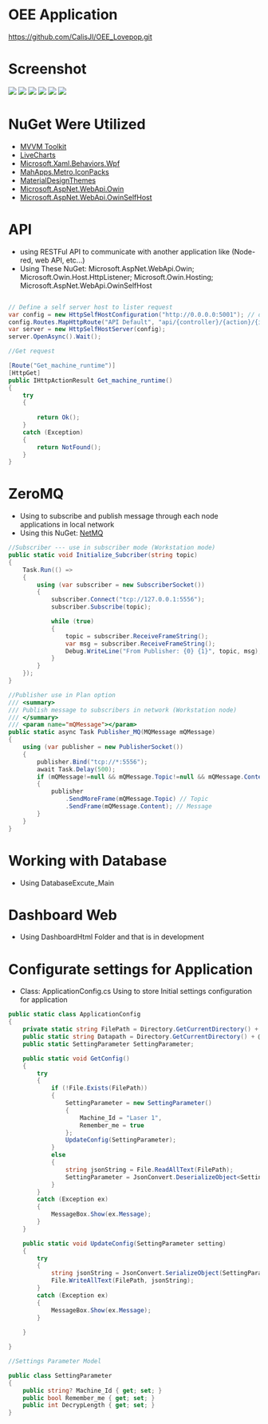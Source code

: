 # OEE Application
https://github.com/CalisJI/OEE_Lovepop.git

# Screenshot
![](./Image/webdb.png)
![](./Image/dashboard.png)
![](./Image/login.png)
![](./Image/plan.png)
![](./Image/superviser.png)
![](./Image/technical.png)


# NuGet Were Utilized
- [MVVM Toolkit](https://learn.microsoft.com/en-us/dotnet/communitytoolkit/mvvm/)
- [LiveCharts](https://v0.lvcharts.com/App/examples/v1/Wpf/Install)
- [Microsoft.Xaml.Behaviors.Wpf](https://github.com/Microsoft/XamlBehaviorsWpf?tab=readme-ov-file)
- [MahApps.Metro.IconPacks](https://github.com/MahApps/MahApps.Metro.IconPacks)
- [MaterialDesignThemes](https://github.com/MaterialDesignInXAML/MaterialDesignInXamlToolkit)
- [Microsoft.AspNet.WebApi.Owin](https://dotnet.microsoft.com/en-us/apps/aspnet/apis)
- [Microsoft.AspNet.WebApi.OwinSelfHost](https://dotnet.microsoft.com/en-us/apps/aspnet/apis)

# API 
- using RESTFul API to communicate with another application like (Node-red, web API, etc...)
- Using These NuGet: Microsoft.AspNet.WebApi.Owin; Microsoft.Owin.Host.HttpListener; Microsoft.Owin.Hosting; Microsoft.AspNet.WebApi.OwinSelfHost
```csharp 

// Define a self server host to lister request
var config = new HttpSelfHostConfiguration("http://0.0.0.0:5001"); // open port 5001
config.Routes.MapHttpRoute("API Default", "api/{controller}/{action}/{id}", new { id = RouteParameter.Optional, action = RouteParameter.Optional });
var server = new HttpSelfHostServer(config);
server.OpenAsync().Wait();


```

```csharp
//Get request

[Route("Get_machine_runtime")]
[HttpGet]
public IHttpActionResult Get_machine_runtime() 
{
    try
    {
                
        return Ok();
    }
    catch (Exception)
    {
        return NotFound();
    }
} 

```

# ZeroMQ
- Using to subscribe and publish message through each node applications in local network
- Using this NuGet: [NetMQ](https://netmq.readthedocs.io/en/latest/pub-sub/)
```csharp
//Subscriber --- use in subscriber mode (Workstation mode)
public static void Initialize_Subcriber(string topic) 
{
    Task.Run(() =>
    {
        using (var subscriber = new SubscriberSocket())
        {
            subscriber.Connect("tcp://127.0.0.1:5556");
            subscriber.Subscribe(topic);

            while (true)
            {
                topic = subscriber.ReceiveFrameString();
                var msg = subscriber.ReceiveFrameString();
                Debug.WriteLine("From Publisher: {0} {1}", topic, msg);
            }
        }
    });
}
```
```csharp
//Publisher use in Plan option
/// <summary>
/// Publish message to subscribers in network (Workstation node)
/// </summary>
/// <param name="mQMessage"></param>
public static async Task Publisher_MQ(MQMessage mQMessage) 
{
    using (var publisher = new PublisherSocket())
    {
        publisher.Bind("tcp://*:5556");
        await Task.Delay(500);
        if (mQMessage!=null && mQMessage.Topic!=null && mQMessage.Content!=null) 
        {
            publisher
                .SendMoreFrame(mQMessage.Topic) // Topic
                .SendFrame(mQMessage.Content); // Message 
        }
    }
}
```
# Working with Database
- Using DatabaseExcute_Main

# Dashboard Web

- Using DashboardHtml Folder and that is in development 


# Configurate settings for Application
- Class: ApplicationConfig.cs
Using to store Initial settings configuration for application

```csharp
public static class ApplicationConfig
{
    private static string FilePath = Directory.GetCurrentDirectory() + @"/Settings.json";
    public static string Datapath = Directory.GetCurrentDirectory() + @"/Data.dat";
    public static SettingParameter SettingParameter;

    public static void GetConfig() 
    {
        try
        {
            if (!File.Exists(FilePath))
            {
                SettingParameter = new SettingParameter()
                {
                    Machine_Id = "Laser 1",
                    Remember_me = true
                };
                UpdateConfig(SettingParameter);
            }
            else
            {
                string jsonString = File.ReadAllText(FilePath);
                SettingParameter = JsonConvert.DeserializeObject<SettingParameter>(jsonString);
            }
        }
        catch (Exception ex)
        {
            MessageBox.Show(ex.Message);
        }
    }

    public static void UpdateConfig(SettingParameter setting) 
    {
        try
        {
            string jsonString = JsonConvert.SerializeObject(SettingParameter, Formatting.Indented);
            File.WriteAllText(FilePath, jsonString);
        }
        catch (Exception ex)
        {
            MessageBox.Show(ex.Message);
        }
            
    }

}

//Settings Parameter Model

public class SettingParameter
{
    public string? Machine_Id { get; set; }
    public bool Remember_me { get; set; }
    public int DecrypLength { get; set; }
}
```

